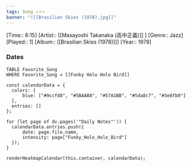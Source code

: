 ```yaml
---
tags: Song ⭐⭐⭐ 
banner: "![[Brasilian Skies (1978).jpg]]"
---
```

[Time:: 6:15]
[Artist:: [[Masayoshi Takanaka (高中正義)]] ]
[Genre:: Jazz]
[Played:: 1]
[Album:: [[Brasilian Skies (1978)]]]
[Year:: 1978]
### Dates
````dataview
TABLE Favorite_Song
WHERE Favorite_Song = [[Funky Holo Holo Bird]]
````
  ```dataviewjs
const calendarData = { 
	colors: { 
		blue: ["#9ccfd8", "#5BAAB8", "#57A1BB", "#5da8c7", "#3e8fb0"] 
	}, 
	entries: [] 
}; 

for (let page of dv.pages('"Daily Notes"')) { 
	calendarData.entries.push({ 
		date: page.file.name, 
		intensity: page["Funky_Holo_Holo_Bird"]
	}); 
} 

renderHeatmapCalendar(this.container, calendarData);
```
